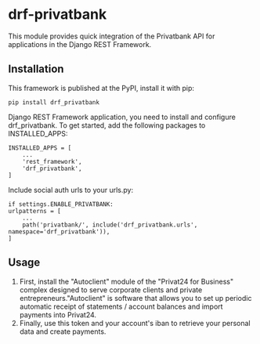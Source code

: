 # drf-privatbank
This module provides quick integration of the Privatbank API for applications in the Django REST Framework.

## Installation
This framework is published at the PyPI, install it with pip:

    pip install drf_privatbank

Django REST Framework application, you need to install and configure drf_privatbank. To get started, add the following packages to INSTALLED_APPS:

    INSTALLED_APPS = [
        ...
        'rest_framework',
        'drf_privatbank',
    ]

Include social auth urls to your urls.py:

    if settings.ENABLE_PRIVATBANK:
    urlpatterns = [
        ...
        path('privatbank/', include('drf_privatbank.urls', namespace='drf_privatbank')),
    ]

## Usage
1. First, install the "Autoclient" module of the "Privat24 for Business" complex designed to serve corporate clients and private entrepreneurs."Autoclient" is software that allows you to set up periodic automatic receipt of statements / account balances and import payments into Privat24.
2. Finally, use this token and your account's iban to retrieve your personal data and create payments.
